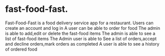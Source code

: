 # fast-food-fast.
Fast-Food-Fast is a food delivery service app for a restaurant.
Users can create an account and log in
A user can be able to order for food
The admin is able to add,edit or delete the fast-food items
The admin is able to see a list of fast-food items
The Admin user is able to See a list of orders,accept and decline orders,mark orders as completed
A user is able to see a history of ordered food



